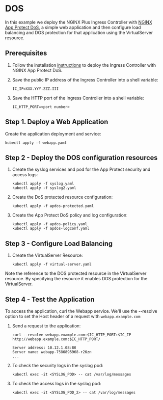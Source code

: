 # DOS

In this example we deploy the NGINX Plus Ingress Controller with [NGINX App Protect
DoS](https://www.nginx.com/products/nginx-app-protect-dos/), a simple web application and then configure load balancing
and DOS protection for that application using the VirtualServer resource.

## Prerequisites

1. Follow the installation [instructions](https://docs.nginx.com/nginx-ingress-controller/installation) to deploy the
   Ingress Controller with NGINX App Protect DoS.
1. Save the public IP address of the Ingress Controller into a shell variable:

    ```console
    IC_IP=XXX.YYY.ZZZ.III
    ```

1. Save the HTTP port of the Ingress Controller into a shell variable:

    ```console
    IC_HTTP_PORT=<port number>
    ```

## Step 1. Deploy a Web Application

Create the application deployment and service:

```console
kubectl apply -f webapp.yaml
```

## Step 2 - Deploy the DOS configuration resources

1. Create the syslog services and pod for the App Protect security and access logs:

    ```console
    kubectl apply -f syslog.yaml
    kubectl apply -f syslog2.yaml
    ```

2. Create the DoS protected resource configuration:

    ```console
    kubectl apply -f apdos-protected.yaml
    ```

3. Create the App Protect DoS policy and log configuration:

    ```console
    kubectl apply -f apdos-policy.yaml
    kubectl apply -f apdos-logconf.yaml
    ```

## Step 3 - Configure Load Balancing

1. Create the VirtualServer Resource:

    ```console
    kubectl apply -f virtual-server.yaml
    ```

Note the reference to the DOS protected resource in the VirtualServer resource. By specifying the resource it enables
DOS protection for the VirtualServer.

## Step 4 - Test the Application

To access the application, curl the Webapp service. We'll use the --resolve option to set the Host header of a request
with `webapp.example.com`

1. Send a request to the application:

    ```console
    curl --resolve webapp.example.com:$IC_HTTP_PORT:$IC_IP http://webapp.example.com:$IC_HTTP_PORT/
    ```

    ```text
    Server address: 10.12.1.08:80
    Server name: webapp-7586895968-r26zn
    ...
    ```

2. To check the security logs in the syslog pod:

    ```console
    kubectl exec -it <SYSLOG_POD> -- cat /var/log/messages
    ```

3. To check the access logs in the syslog pod:

    ```console
    kubectl exec -it <SYSLOG_POD_2> -- cat /var/log/messages
    ```
